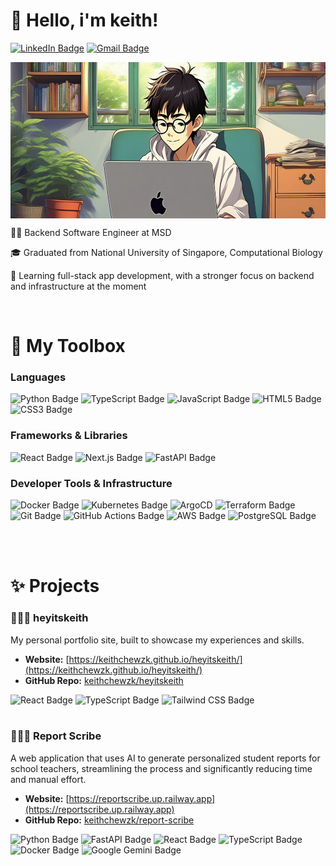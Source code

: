 # 👋 Hello, i'm keith!

<a href="https://linkedin.com/in/keithchewzikai"><img src="https://img.shields.io/badge/LinkedIn-0077B5?style=for-the-badge&logo=linkedin&logoColor=white" alt="LinkedIn Badge"/></a>
<a href="mailto:keithchewzk@gmail.com"><img src="https://img.shields.io/badge/Gmail-D14836?style=for-the-badge&logo=gmail&logoColor=white" alt="Gmail Badge"/></a>

<a href="https://samujjwaal.me/"><img src="images/profile-landscape.PNG" align="center" height="250" /></a>

👨‍💻 Backend Software Engineer at MSD

🎓 Graduated from National University of Singapore, Computational Biology

🤖 Learning full-stack app development, with a stronger focus on backend and infrastructure at the moment

<br>

# 🧰 My Toolbox

### Languages

<div align="left">
  <img src="https://img.shields.io/badge/Python-3776AB?style=for-the-badge&logo=python&logoColor=white" alt="Python Badge"/>
  <img src="https://img.shields.io/badge/TypeScript-3178C6?style=for-the-badge&logo=typescript&logoColor=white" alt="TypeScript Badge"/>
  <img src="https://img.shields.io/badge/JavaScript-F7DF1E?style=for-the-badge&logo=javascript&logoColor=black" alt="JavaScript Badge"/>
  <img src="https://img.shields.io/badge/HTML5-E34F26?style=for-the-badge&logo=html5&logoColor=white" alt="HTML5 Badge"/>
  <img src="https://img.shields.io/badge/CSS3-1572B6?style=for-the-badge&logo=css3&logoColor=white" alt="CSS3 Badge"/>
</div>

### Frameworks & Libraries

<div align="left">
  <img src="https://img.shields.io/badge/React-61DAFB?style=for-the-badge&logo=react&logoColor=black" alt="React Badge"/>
  <img src="https://img.shields.io/badge/Next.js-000000?style=for-the-badge&logo=nextdotjs&logoColor=white" alt="Next.js Badge"/>
  <img src="https://img.shields.io/badge/FastAPI-009688?style=for-the-badge&logo=fastapi&logoColor=white" alt="FastAPI Badge"/>
</div>

### Developer Tools & Infrastructure

<div align="left">
  <img src="https://img.shields.io/badge/Docker-2496ED?style=for-the-badge&logo=docker&logoColor=white" alt="Docker Badge"/>
  <img src="https://img.shields.io/badge/Kubernetes-326CE5?style=for-the-badge&logo=kubernetes&logoColor=white" alt="Kubernetes Badge"/>
  <img src="https://img.shields.io/badge/Argo%20CD-1e0b3e?style=for-the-badge&logo=argo&logoColor=#d16044" alt="ArgoCD"/>
  <img src="https://img.shields.io/badge/Terraform-7B42BC?style=for-the-badge&logo=terraform&logoColor=white" alt="Terraform Badge"/>
  <img src="https://img.shields.io/badge/Git-F05032?style=for-the-badge&logo=git&logoColor=white" alt="Git Badge"/>
  <img src="https://img.shields.io/badge/GitHub_Actions-2088FF?style=for-the-badge&logo=githubactions&logoColor=white" alt="GitHub Actions Badge"/>
  <img src="https://img.shields.io/badge/AWS-232F3E?style=for-the-badge&logo=amazon-aws&logoColor=white" alt="AWS Badge"/>
  <img src="https://img.shields.io/badge/PostgreSQL-4169E1?style=for-the-badge&logo=postgresql&logoColor=white" alt="PostgreSQL Badge"/>
</div>

<br><br>

# ✨ Projects

### 🙋🏻‍♂️ heyitskeith

<div align="left">
  My personal portfolio site, built to showcase my experiences and skills.
</div>

- **Website:** [https://keithchewzk.github.io/heyitskeith/](https://keithchewzk.github.io/heyitskeith/)
- **GitHub Repo:** [keithchewzk/heyitskeith](https://github.com/keithchewzk/heyitskeith)

<div align="left">
  <img src="https://img.shields.io/badge/React-61DAFB?logo=react&logoColor=black" alt="React Badge"/>
  <img src="https://img.shields.io/badge/TypeScript-3178C6?logo=typescript&logoColor=white" alt="TypeScript Badge"/>
  <img src="https://img.shields.io/badge/Tailwind_CSS-06B6D4?logo=tailwindcss&logoColor=white" alt="Tailwind CSS Badge"/>
</div>

<br>

### 👨🏻‍🏫 Report Scribe

<div align="left">
  A web application that uses AI to generate personalized student reports for school teachers, streamlining the process and significantly reducing time and manual effort.
</div>

- **Website:** [https://reportscribe.up.railway.app](https://reportscribe.up.railway.app)
- **GitHub Repo:** [keithchewzk/report-scribe](https://github.com/keithchewzk/report-scribe)

<div align="left">
  <img src="https://img.shields.io/badge/Python-3776AB?logo=python&logoColor=white" alt="Python Badge"/>
  <img src="https://img.shields.io/badge/FastAPI-009688?logo=fastapi&logoColor=white" alt="FastAPI Badge"/>
  <img src="https://img.shields.io/badge/React-61DAFB?logo=react&logoColor=black" alt="React Badge"/>
  <img src="https://img.shields.io/badge/TypeScript-3178C6?logo=typescript&logoColor=white" alt="TypeScript Badge"/>
  <img src="https://img.shields.io/badge/Docker-2496ED?logo=docker&logoColor=white" alt="Docker Badge"/>
  <img src="https://img.shields.io/badge/Google%20Gemini-8E75B2?logo=googlegemini&logoColor=white" alt="Google Gemini Badge"/>
</div>
